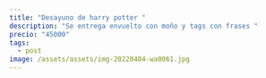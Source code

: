 ```yaml
---
title: "Desayuno de harry potter "
description: "Se entrega envuelto con moño y tags con frases "
precio: "45000"
tags:
  - post
image: /assets/assets/img-20220404-wa0061.jpg
---
```

